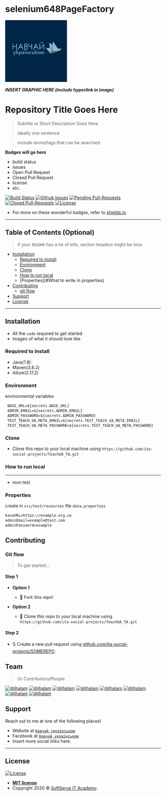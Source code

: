 # selenium648PageFactory
<a href="https://softserve.academy/"><img src="https://github.com/ita-social-projects/TeachUA/blob/main/images/logo.png" title="SoftServe IT Academy" alt="SoftServe IT Academy"></a>

***INSERT GRAPHIC HERE (include hyperlink in image)***

# Repository Title Goes Here

> Subtitle or Short Description Goes Here

> ideally one sentence

> include terms/tags that can be searched

**Badges will go here**
- build status
- issues 
- Open Pull Request
- Closed Pull Request
- license
- etc.

[![Build Status](https://img.shields.io/github/workflow/status/ita-social-projects/TeachUA_TA/allure-testng-maven)](https://github.com/ita-social-projects/TeachUA_TA/actions/workflows/allure-testng-maven.yml)
[![Github Issues](https://img.shields.io/github/issues/ita-social-projects/TeachUA_TA)](https://github.com/ita-social-projects/TeachUA_TA/issues)
[![Pending Pull-Requests](https://img.shields.io/github/issues-pr/ita-social-projects/TeachUA_TA)](https://github.com/ita-social-projects/TeachUA_TA/pulls)
[![Closed Pull-Requests](https://img.shields.io/github/issues-pr-closed/ita-social-projects/TeachUA_TA)](https://github.com/ita-social-projects/TeachUA_TA/pulls?q=is%3Apr+is%3Aclosed)
[![License](https://img.shields.io/github/license/ita-social-projects/TeachUA_TA)](http://badges.mit-license.org)


- For more on these wonderful  badges, refer to <a href="https://shields.io/" target="_blank">shields.io</a>.

---

## Table of Contents (Optional)

> If your `README` has a lot of info, section headers might be nice.

- [Installation](#installation)
  - [Required to install](#Required-to-install)
  - [Environment](#Environment)
  - [Clone](#Clone)
  - [How to run local](#How-to-run-local)
  - [Properties](#What to write in properties)
- [Contributing](#contributing)
  - [git flow](#git-flow)
- [Support](#support)
- [License](#license)

---

## Installation

- All the `code` required to get started
- Images of what it should look like

### Required to install
* Java(1.8)
* Maven(3.8.2)
* Allure(2.17.2)

### Environment
environmental variables
```properties
 BASE_URL=${secrets.BASE_URL}
 ADMIN_EMAIL=${secrets.ADMIN_EMAIL}
 ADMIN_PASSWORD=${secrets.ADMIN_PASSWORD}
 TEST_TEACH_UA_META_EMAIL=${secrets.TEST_TEACH_UA_META_EMAIL}
 TEST_TEACH_UA_META_PASSWORD=${secrets.TEST_TEACH_UA_META_PASSWORD}
```

### Clone

- Clone this repo to your local machine using `https://github.com/ita-social-projects/TeachUA_TA.git`

### How to run local
---
- mvn test
### Properties

create in `src/test/resources` file  `data.properties`

```
baseURL=https://example.org.ua
adminEmail=example@test.com
adminPassword=example
```


## Contributing

### Git flow
> To get started...
#### Step 1

- **Option 1**
    - 🍴 Fork this repo!

- **Option 2**
    - 👯 Clone this repo to your local machine using `https://github.com/ita-social-projects/TeachUA_TA.git`

#### Step 2

- 🔃 Create a new pull request using <a href="https://github.com/ita-social-projects/TeachUA_TA/compare/" target="_blank">github.com/ita-social-projects/SOMEREPO</a>.

## Team

> Or Contributors/People
> 
[![@lhalam](https://avatars3.githubusercontent.com/u/3837059?s=100&v=4)](https://github.com/Mykhailo5)
[![@lhalam](https://avatars.githubusercontent.com/u/89529887?s=100&v=4)](https://github.com/vy1989)
[![@lhalam](https://avatars.githubusercontent.com/u/39509993?s=100&v=4)](https://github.com/AndriyBarskyi)
[![@lhalam](https://avatars.githubusercontent.com/u/51734891?s=100&v=4)](https://github.com/nataskrypak)
[![@lhalam](https://avatars.githubusercontent.com/u/44065623?s=100&v=4)](https://github.com/Nadya101) 
[![@lhalam](https://avatars.githubusercontent.com/u/81072407?s=100&v=4)](https://github.com/andriy66)
[![@lhalam](https://avatars.githubusercontent.com/u/62646603?s=100&v=4)](https://github.com/Pidstavskiy)
[![@lhalam](https://avatars3.githubusercontent.com/u/3837059?s=100&v=4)](https://github.com/MakKeywa)  

## Support

Reach out to me at one of the following places!

- Website at <a href="https://speak-ukrainian.org.ua/" target="_blank">`Навчай українською`</a>
- Facebook at <a href="https://www.facebook.com/teach.in.ukrainian
" target="_blank">`Навчай українською`</a>
- Insert more social links here.

---

## License

[![License](http://img.shields.io/:license-mit-blue.svg?style=flat-square)](http://badges.mit-license.org)

- **[MIT license](http://opensource.org/licenses/mit-license.php)**
- Copyright 2020 © <a href="https://softserve.academy/" target="_blank"> SoftServe IT Academy</a>.
